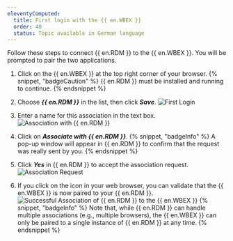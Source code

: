 ```yaml
---
eleventyComputed:
  title: First login with the {{ en.WBEX }}
  order: 40
  status: Topic available in German language
---
```

Follow these steps to connect {{ en.RDM }} to the {{ en.WBEX }}. You will be prompted to pair the two applications.

1. Click on the {{ en.WBEX }} at the top right corner of your browser.
   {% snippet, "badgeCaution" %}
   {{ en.RDM }} must be installed and running to continue.
   {% endsnippet %}

1. Choose ***{{ en.RDM }}*** in the list, then click ***Save***.
![First Login](https://cdnweb.devolutions.net/docs/docs_en_rdm_windows_Dwl4056.png)
1. Enter a name for this association in the text box.
![Association with {{ en.RDM }}](https://cdnweb.devolutions.net/docs/docs_en_rdm_windows_Dwl4057.png)

1. Click on ***Associate with {{ en.RDM }}***.
   {% snippet, "badgeInfo" %}
   A pop-up window will appear in {{ en.RDM }} to confirm that the request was really sent by you.
   {% endsnippet %}

1. Click ***Yes*** in {{ en.RDM }} to accept the association request.
![Association Request](https://cdnweb.devolutions.net/docs/docs_en_rdm_windows_Dwl4058.png)
1. If you click on the icon in your web browser, you can validate that the {{ en.WBEX }} is now paired to your {{ en.RDM }}.
![Successful Association of {{ en.RDM }} to the {{ en.WBEX }}](https://cdnweb.devolutions.net/docs/docs_en_rdm_windows_Dwl4059.png)
   {% snippet, "badgeInfo" %}
   Note that, while {{ en.RDM }} can handle multiple associations (e.g., multiple browsers), the {{ en.WBEX }} can only be paired to a single instance of {{ en.RDM }} at any time.
   {% endsnippet %}
